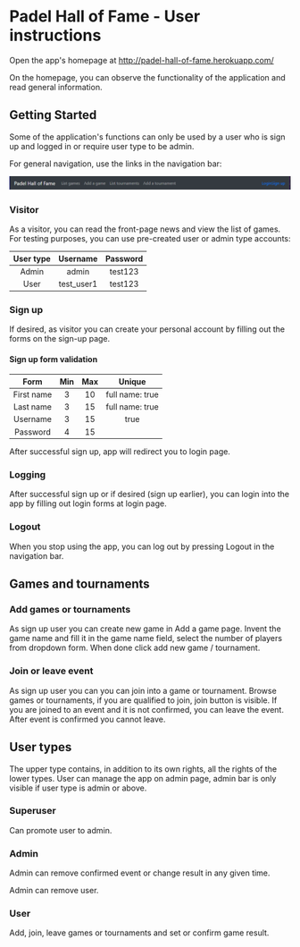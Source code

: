 # Padel Hall of Fame - User instructions

Open the app's homepage at http://padel-hall-of-fame.herokuapp.com/

On the homepage, you can observe the functionality of the application and read general information.

## Getting Started

Some of the application's functions can only be used by a user who is sign up and logged in or require user type to be admin.

For general navigation, use the links in the navigation bar:

![alt text](https://raw.githubusercontent.com/larikkai/PHoF/master/documentation/navbar_info.PNG "navbar info")

### Visitor

As a visitor, you can read the front-page news and view the list of games. For testing purposes, you can use pre-created user or admin type accounts:

| User type        | Username      | Password        |
| :-------------: |:-------------:| :-------------: |
| Admin           | admin         | test123         |
| User            | test_user1    | test123         |


### Sign up

If desired, as visitor you can create your personal account by filling out the forms on the sign-up page.

#### Sign up form validation
| Form            | Min           | Max             | Unique          |
| :-------------: |:-------------:| :-------------: | :-------------: |
| First name      | 3             | 10              | full name: true |
| Last name       | 3             | 15              | full name: true |
| Username        | 3             | 15              | true            |
| Password        | 4             | 15              |                 |

After successful sign up, app will redirect you to login page.

### Logging

After successful sign up or if desired (sign up earlier), you can login into the app by filling out login forms at login page. 

### Logout 

When you stop using the app, you can log out by pressing Logout in the navigation bar.

## Games and tournaments

### Add games or tournaments

As sign up user you can create new game in Add a game page. Invent the game name and fill it in the game name field, select the number of players from dropdown form. When done click add new game / tournament.

### Join or leave event

As sign up user you can you can join into a game or tournament. Browse games or tournaments, if you are qualified to join, join button is visible. If you are joined to an event and it is not confirmed, you can leave the event. After event is confirmed you cannot leave.

## User types

The upper type contains, in addition to its own rights, all the rights of the lower types. User can manage the app on admin page, admin bar is only visible if user type is admin or above.

### Superuser

Can promote user to admin.

### Admin 

Admin can remove confirmed event or change result in any given time.

Admin can remove user.

### User

Add, join, leave games or tournaments and set or confirm game result.
